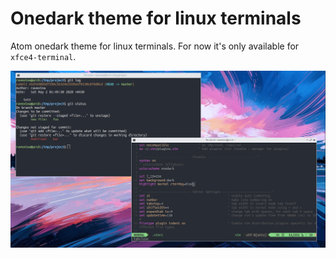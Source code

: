 # Onedark theme for linux terminals

Atom onedark theme for linux terminals. For now it's only available for `xfce4-terminal`.

![onedark theme for xfce4 terminal][xfce4]

[xfce4]: imgs/atom-onedark-xfce4-terminal.png
